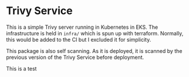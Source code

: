 # Trivy Service

This is a simple Trivy server running in Kubernetes in EKS. The infrastructure is held in `infra/` which is spun up with terraform. Normally, this would be added to the CI but I excluded it for simplicity. 

This package is also self scanning. As it is deployed, it is scanned by the previous version of the Trivy Service before deployment. 

This is a test
